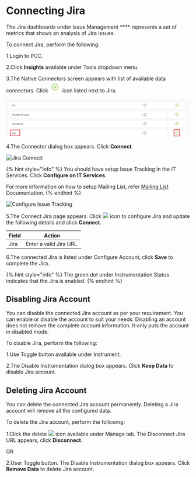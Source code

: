 # Connecting Jira

The Jira dashboards under Issue Management \*\*\*\* represents a set of metrics that shows an analysis of Jira issues.

To connect Jira, perform the following:

1.Login to PCC.

2.Click **Insights** available under Tools dropdown menu.

3.The Native Connectors screen appears with list of available data connectors. Click ![](../../../.gitbook/assets/Connect.png) icon listed next to Jira.

![Jira](../../../.gitbook/assets/Jira.png)

4.The Connector dialog box appears. Click **Connect**.

![Jira Connect](../../../.gitbook/assets/Jira\_Connect.png)

{% hint style="info" %}
You should have setup Issue Tracking in the IT Services. Click **Configure on IT Services**.

For more information on how to setup Mailing List, refer [Mailing List](https://docs.linuxfoundation.org/lfx/project-control-center-pre-release/it-services-for-a-project/mailing-list) Documentation.
{% endhint %}

![Configure Issue Tracking](../../../.gitbook/assets/Jira\_Config.png)

5.The Connect Jira page appears. Click ![](../../../.gitbook/assets/Con\_Icon.png) icon to configure Jira and update the following details and click **Connect**.

| Field | Action                  |
| ----- | ----------------------- |
| Jira  | Enter a valid Jira URL. |

6.The connected Jira is listed under Configure Account, click **Save** to complete the Jira.

{% hint style="info" %}
The green dot under Instrumentation Status indicates that the Jira is enabled.
{% endhint %}

## Disabling Jira Account

You can disable the connected Jira account as per your requirement. You can enable or disable the account to suit your needs. Disabling an account does not remove the complete account information. It only puts the account in disabled mode.

To disable Jira, perform the following:

1.Use Toggle button available under Instrument.

2.The Disable Instrumentation dialog box appears. Click **Keep Data** to disable Jira account.

## Deleting Jira Account

You can delete the connected Jira account permanently. Deleting a Jira account will remove all the configured data.

To delete the Jira account, perform the following:

1.Click the delete ![](../../../.gitbook/assets/delete\_icon.png) icon available under Manage tab. The Disconnect Jira URL appears, click **Disconnect**.

OR

2.User Toggle button. The Disable Instrumentation dialog box appears. Click **Remove Data** to delete Jira account.
